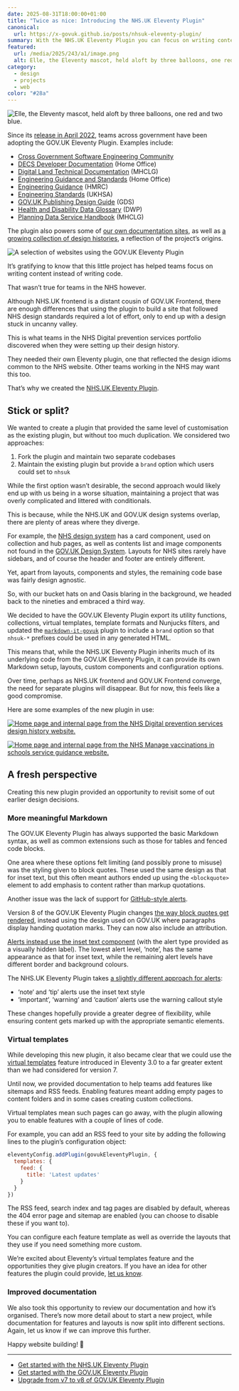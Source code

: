 ```yaml
---
date: 2025-08-31T18:00:00+01:00
title: "Twice as nice: Introducing the NHS.UK Eleventy Plugin"
canonical:
  url: https://x-govuk.github.io/posts/nhsuk-eleventy-plugin/
summary: With the NHS.UK Eleventy Plugin you can focus on writing content instead of writing code.
featured:
  url: /media/2025/243/a1/image.png
  alt: Elle, the Eleventy mascot, held aloft by three balloons, one red and two blue.
category:
  - design
  - projects
  - web
color: "#28a"
---
```


![Elle, the Eleventy mascot, held aloft by three balloons, one red and two blue.](../media/2025/243/a1/image.png "Elle, the Eleventy mascot. Adapted from an illustration by David Neal.")

Since its [release in April 2022][1], teams across government have been adopting the GOV.UK Eleventy Plugin. Examples include:

- [Cross Government Software Engineering Community][2]
- [DECS Developer Documentation][3] (Home Office)
- [Digital Land Technical Documentation][4] (MHCLG)
- [Engineering Guidance and Standards][5] (Home Office)
- [Engineering Guidance][6] (HMRC)
- [Engineering Standards][7] (UKHSA)
- [GOV.UK Publishing Design Guide][8] (GDS)
- [Health and Disability Data Glossary][9] (DWP)
- [Planning Data Service Handbook][10] (MHCLG)

The plugin also powers some of [our own documentation sites][11], as well as [a growing collection of design histories][12], a reflection of the project’s origins.

![A selection of websites using the GOV.UK Eleventy Plugin](../media/2025/243/a1/govuk-eleventy-plugin-sites.png)

It’s gratifying to know that this little project has helped teams focus on writing content instead of writing code.

That wasn’t true for teams in the NHS however.

Although NHS.UK frontend is a distant cousin of GOV.UK Frontend, there are enough differences that using the plugin to build a site that followed NHS design standards required a lot of effort, only to end up with a design stuck in uncanny valley.

This is what teams in the NHS Digital prevention services portfolio discovered when they were setting up their design history.

They needed their own Eleventy plugin, one that reflected the design idioms common to the NHS website. Other teams working in the NHS may want this too.

That’s why we created the [NHS.UK Eleventy Plugin][13].

## Stick or split?

We wanted to create a plugin that provided the same level of customisation as the existing plugin, but without too much duplication. We considered two approaches:

1. Fork the plugin and maintain two separate codebases
2. Maintain the existing plugin but provide a `brand` option which users could set to `nhsuk`

While the first option wasn’t desirable, the second approach would likely end up with us being in a worse situation, maintaining a project that was overly complicated and littered with conditionals.

This is because, while the NHS.UK and GOV.UK design systems overlap, there are plenty of areas where they diverge.

For example, the [NHS design system][14] has a card component, used on collection and hub pages, as well as contents list and image components not found in the [GOV.UK Design System][15]. Layouts for NHS sites rarely have sidebars, and of course the header and footer are entirely different.

Yet, apart from layouts, components and styles, the remaining code base was fairly design agnostic.

So, with our bucket hats on and Oasis blaring in the background, we headed back to the nineties and embraced a third way.

We decided to have the GOV.UK Eleventy Plugin export its utility functions, collections, virtual templates, template formats and Nunjucks filters, and updated the [`markdown-it-govuk`][16] plugin to include a `brand` option so that `nhsuk-*` prefixes could be used in any generated HTML.

This means that, while the NHS.UK Eleventy Plugin inherits much of its underlying code from the GOV.UK Eleventy Plugin, it can provide its own Markdown setup, layouts, custom components and configuration options.

Over time, perhaps as NHS.UK frontend and GOV.UK Frontend converge, the need for separate plugins will disappear. But for now, this feels like a good compromise.

Here are some examples of the new plugin in use:

[![Home page and internal page from the NHS Digital prevention services design history website.](../media/2025/243/a1/nhsuk-design-history.png 'Digital prevention services design history')](https://design-history.prevention-services.nhs.uk)

[![Home page and internal page from the NHS Manage vaccinations in schools service guidance website.](../media/2025/243/a1/nhsuk-service-guidance.png 'Manage vaccinations in schools service guidance')](https://guide.manage-vaccinations-in-schools.nhs.uk)

## A fresh perspective

Creating this new plugin provided an opportunity to revisit some of out earlier design decisions.

### More meaningful Markdown

The GOV.UK Eleventy Plugin has always supported the basic Markdown syntax, as well as common extensions such as those for tables and fenced code blocks.

One area where these options felt limiting (and possibly prone to misuse) was the styling given to block quotes. These used the same design as that for inset text, but this often meant authors ended up using the `<blockquote>` element to add emphasis to content rather than markup quotations.

Another issue was the lack of support for [GitHub-style alerts][17].

Version 8 of the GOV.UK Eleventy Plugin changes [the way block quotes get rendered][18], instead using the design used on GOV.UK where paragraphs display handing quotation marks. They can now also include an attribution.

[Alerts instead use the inset text component][19] (with the alert type provided as a visually hidden label). The lowest alert level, ‘note’, has the same appearance as that for inset text, while the remaining alert levels have different border and background colours.

The NHS.UK Eleventy Plugin takes [a slightly different approach for alerts][20]:

- ‘note‘ and ‘tip’ alerts use the inset text style
- ‘important‘, ‘warning‘ and ‘caution’ alerts use the warning callout style

These changes hopefully provide a greater degree of flexibility, while ensuring content gets marked up with the appropriate semantic elements.

### Virtual templates

While developing this new plugin, it also became clear that we could use the [virtual templates][21] feature introduced in Eleventy 3.0 to a far greater extent than we had considered for version 7.

Until now, we provided documentation to help teams add features like sitemaps and RSS feeds. Enabling features meant adding empty pages to content folders and in some cases creating custom collections.

Virtual templates mean such pages can go away, with the plugin allowing you to enable features with a couple of lines of code.

For example, you can add an RSS feed to your site by adding the following lines to the plugin’s configuration object:

```js
eleventyConfig.addPlugin(govukEleventyPlugin, {
  templates: {
    feed: {
      title: 'Latest updates'
    }
  }
})
```

The RSS feed, search index and tag pages are disabled by default, whereas the 404 error page and sitemap are enabled (you can choose to disable these if you want to).

You can configure each feature template as well as override the layouts that they use if you need something more custom.

We’re excited about Eleventy’s virtual templates feature and the opportunities they give plugin creators. If you have an idea for other features the plugin could provide, [let us know][22].

### Improved documentation

We also took this opportunity to review our documentation and how it’s organised. There’s now more detail about to start a new project, while documentation for features and layouts is now split into different sections. Again, let us know if we can improve this further.

Happy website building! 🎈

---

- [Get started with the NHS.UK Eleventy Plugin][23]
- [Get started with the GOV.UK Eleventy Plugin][24]
- [Upgrade from v7 to v8 of GOV.UK Eleventy Plugin][25]

[1]: https://x-govuk.github.io/posts/govuk-eleventy-plugin/
[2]: https://uk-x-gov-software-community.github.io
[3]: https://ukhomeoffice.github.io/hocs/
[4]: https://digital-land.github.io/technical-documentation
[5]: https://engineering.homeoffice.gov.uk
[6]: https://engineering.hmrc.gov.uk
[7]: https://ukhsa-collaboration.github.io/standards-org/
[8]: https://design-guide.publishing.service.gov.uk
[9]: https://dwp-health-data-glossary.netlify.app
[10]: https://handbook.planning.data.gov.uk
[11]: https://x-govuk.github.io/projects
[12]: https://x-govuk.github.io/govuk-design-history/directory/
[13]: https://x-govuk.github.io/nhsuk-eleventy-plugin/
[14]: https://service-manual.nhs.uk/design-system
[15]: https://design-system.service.gov.uk
[16]: https://github.com/x-govuk/markdown-it-govuk
[17]: https://docs.github.com/en/get-started/writing-on-github/getting-started-with-writing-and-formatting-on-github/basic-writing-and-formatting-syntax#alerts
[18]: https://x-govuk.github.io/govuk-eleventy-plugin/example/markdown/#blockquotes
[19]: https://x-govuk.github.io/govuk-eleventy-plugin/example/markdown/#alerts
[20]: https://x-govuk.github.io/nhsuk-eleventy-plugin/example/markdown/#alerts
[21]: https://www.11ty.dev/docs/virtual-templates/
[22]: https://github.com/x-govuk/govuk-eleventy-plugin/issues
[23]: https://x-govuk.github.io/nhsuk-eleventy-plugin/get-started/
[24]: https://x-govuk.github.io/govuk-eleventy-plugin/get-started/
[25]: https://x-govuk.github.io/govuk-eleventy-plugin/get-started/upgrading/7-to-8/
